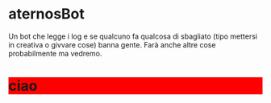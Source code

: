 # aternosBot
Un bot che legge i log e se qualcuno fa qualcosa di sbagliato (tipo mettersi in creativa o givvare cose) banna gente. Farà anche altre cose probabilmente ma vedremo.

<div style="background: red;">
  <h1>ciao</h1>
</div>
